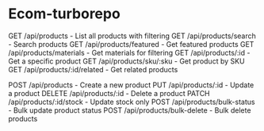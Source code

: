 # Ecom-turborepo




GET /api/products - List all products with filtering
GET /api/products/search - Search products
GET /api/products/featured - Get featured products
GET /api/products/materials - Get materials for filtering
GET /api/products/:id - Get a specific product
GET /api/products/sku/:sku - Get product by SKU
GET /api/products/:id/related - Get related products


POST /api/products - Create a new product
PUT /api/products/:id - Update a product
DELETE /api/products/:id - Delete a product
PATCH /api/products/:id/stock - Update stock only
POST /api/products/bulk-status - Bulk update product status
POST /api/products/bulk-delete - Bulk delete products